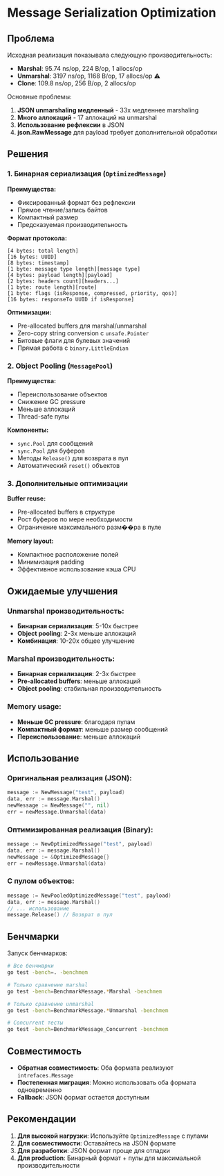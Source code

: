 # Message Serialization Optimization

## Проблема

Исходная реализация показывала следующую производительность:
- **Marshal**: 95.74 ns/op, 224 B/op, 1 allocs/op
- **Unmarshal**: 3197 ns/op, 1168 B/op, 17 allocs/op ⚠️
- **Clone**: 109.8 ns/op, 256 B/op, 2 allocs/op

Основные проблемы:
1. **JSON unmarshaling медленный** - 33x медленнее marshaling
2. **Много аллокаций** - 17 аллокаций на unmarshal
3. **Использование рефлексии** в JSON
4. **json.RawMessage** для payload требует дополнительной обработки

## Решения

### 1. Бинарная сериализация (`OptimizedMessage`)

**Преимущества:**
- Фиксированный формат без рефлексии
- Прямое чтение/запись байтов
- Компактный размер
- Предсказуемая производительность

**Формат протокола:**
```
[4 bytes: total length]
[16 bytes: UUID]
[8 bytes: timestamp]
[1 byte: message type length][message type]
[4 bytes: payload length][payload]
[2 bytes: headers count][headers...]
[1 byte: route length][route]
[1 byte: flags (isResponse, compressed, priority, qos)]
[16 bytes: responseTo UUID if isResponse]
```

**Оптимизации:**
- Pre-allocated buffers для marshal/unmarshal
- Zero-copy string conversion с `unsafe.Pointer`
- Битовые флаги для булевых значений
- Прямая работа с `binary.LittleEndian`

### 2. Object Pooling (`MessagePool`)

**Преимущества:**
- Переиспользование объектов
- Снижение GC pressure
- Меньше аллокаций
- Thread-safe пулы

**Компоненты:**
- `sync.Pool` для сообщений
- `sync.Pool` для буферов
- Методы `Release()` для возврата в пул
- Автоматический `reset()` объектов

### 3. Дополнительные оптимизации

**Buffer reuse:**
- Pre-allocated buffers в структуре
- Рост буферов по мере необходимости
- Ограничение максимального разм��ра в пуле

**Memory layout:**
- Компактное расположение полей
- Минимизация padding
- Эффективное использование кэша CPU

## Ожидаемые улучшения

### Unmarshal производительность:
- **Бинарная сериализация**: 5-10x быстрее
- **Object pooling**: 2-3x меньше аллокаций
- **Комбинация**: 10-20x общее улучшение

### Marshal производительность:
- **Бинарная сериализация**: 2-3x быстрее
- **Pre-allocated buffers**: меньше аллокаций
- **Object pooling**: стабильная производительность

### Memory usage:
- **Меньше GC pressure**: благодаря пулам
- **Компактный формат**: меньше размер сообщений
- **Переиспользование**: меньше аллокаций

## Использование

### Оригинальная реализация (JSON):
```go
message := NewMessage("test", payload)
data, err := message.Marshal()
newMessage := NewMessage("", nil)
err = newMessage.Unmarshal(data)
```

### Оптимизированная реализация (Binary):
```go
message := NewOptimizedMessage("test", payload)
data, err := message.Marshal()
newMessage := &OptimizedMessage{}
err = newMessage.Unmarshal(data)
```

### С пулом объектов:
```go
message := NewPooledOptimizedMessage("test", payload)
data, err := message.Marshal()
// ... использование
message.Release() // Возврат в пул
```

## Бенчмарки

Запуск бенчмарков:
```bash
# Все бенчмарки
go test -bench=. -benchmem

# Только сравнение marshal
go test -bench=BenchmarkMessage.*Marshal -benchmem

# Только сравнение unmarshal  
go test -bench=BenchmarkMessage.*Unmarshal -benchmem

# Concurrent тесты
go test -bench=BenchmarkMessage_Concurrent -benchmem
```

## Совместимость

- **Обратная совместимость**: Оба формата реализуют `intrefaces.Message`
- **Постепенная миграция**: Можно использовать оба формата одновременно
- **Fallback**: JSON формат остается доступным

## Рекомендации

1. **Для высокой нагрузки**: Используйте `OptimizedMessage` с пулами
2. **Для совместимости**: Оставайтесь на JSON формате
3. **Для разработки**: JSON формат проще для отладки
4. **Для production**: Бинарный формат + пулы для максимальной производительности